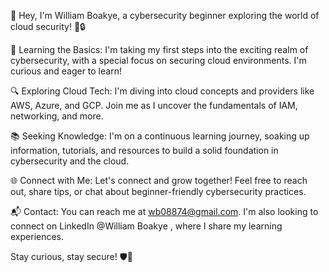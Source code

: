 👋 Hey, I'm William Boakye, a cybersecurity beginner exploring the world of cloud security! 🌱🔒

🌟 Learning the Basics:
I'm taking my first steps into the exciting realm of cybersecurity, with a special focus on securing cloud environments. I'm curious and eager to learn!

🔍 Exploring Cloud Tech:
I'm diving into cloud concepts and providers like AWS, Azure, and GCP. Join me as I uncover the fundamentals of IAM, networking, and more.

📚 Seeking Knowledge:
I'm on a continuous learning journey, soaking up information, tutorials, and resources to build a solid foundation in cybersecurity and the cloud.

🌐 Connect with Me:
Let's connect and grow together! Feel free to reach out, share tips, or chat about beginner-friendly cybersecurity practices.

📬 Contact:
You can reach me at wb08874@gmail.com. I'm also looking to connect on LinkedIn @William Boakye , where I share my learning experiences.

Stay curious, stay secure! 🛡️🔐


<!---
William-Boakye/William-Boakye is a ✨ special ✨ repository because its `README.md` (this file) appears on your GitHub profile.
You can click the Preview link to take a look at your changes.
--->
